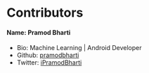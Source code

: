 # Contributors

<!-- ##### Don't delete template ########

## Template to use for contributors 

#### Name: [Your-Name]
- Bio: shortly describe yourself
- Github: [Username](githublink)
- Twitter: [Username](link)

-->

#### Name: Pramod Bharti
- Bio: Machine Learning | Android Developer
- Github: [pramodbharti](https://github.com/pramodbharti)
- Twitter: [iPramodBharti](https://twitter.com/ipramodbharti)
